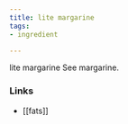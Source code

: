 ```yaml
---
title: lite margarine
tags:
- ingredient

---
```

lite margarine See margarine.

### Links

* [[fats]]
